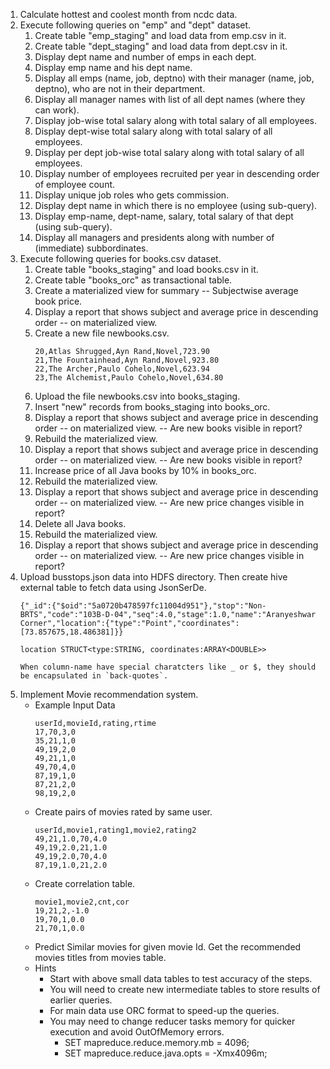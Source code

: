 1. Calculate hottest and coolest month from ncdc data.
2. Execute following queries on "emp" and "dept" dataset.
    1. Create table "emp_staging" and load data from emp.csv in it.
    2. Create table "dept_staging" and load data from dept.csv in it.
    3. Display dept name and number of emps in each dept.
    4. Display emp name and his dept name.
    5. Display all emps (name, job, deptno) with their manager (name, job, deptno), who are not in their department.
    6. Display all manager names with list of all dept names (where they can work).
    8. Display job-wise total salary along with total salary of all employees.
    9. Display dept-wise total salary along with total salary of all employees.
    10. Display per dept job-wise total salary along with total salary of all employees.
    11. Display number of employees recruited per year in descending order of employee count.
    12. Display unique job roles who gets commission.
    13. Display dept name in which there is no employee (using sub-query).
    14. Display emp-name, dept-name, salary, total salary of that dept (using sub-query).
    15. Display all managers and presidents along with number of (immediate) subbordinates.
3. Execute following queries for books.csv dataset.
    1. Create table "books_staging" and load books.csv in it.
    2. Create table "books_orc" as transactional table.
    3. Create a materialized view for summary -- Subjectwise average book price.
    4. Display a report that shows subject and average price in descending order -- on materialized view.
    5. Create a new file newbooks.csv.
        ```
        20,Atlas Shrugged,Ayn Rand,Novel,723.90
        21,The Fountainhead,Ayn Rand,Novel,923.80
        22,The Archer,Paulo Cohelo,Novel,623.94
        23,The Alchemist,Paulo Cohelo,Novel,634.80
        ```
    6. Upload the file newbooks.csv into books_staging.
    7. Insert "new" records from books_staging into books_orc.
    8. Display a report that shows subject and average price in descending order -- on materialized view. -- Are new books visible in report?
    9. Rebuild the materialized view.
    10. Display a report that shows subject and average price in descending order -- on materialized view. -- Are new books visible in report?
    11. Increase price of all Java books by 10% in books_orc.
    12. Rebuild the materialized view.
    13. Display a report that shows subject and average price in descending order -- on materialized view. -- Are new price changes visible in report?
    14. Delete all Java books.
    15. Rebuild the materialized view.
    16. Display a report that shows subject and average price in descending order -- on materialized view. -- Are new price changes visible in report?
4. Upload busstops.json data into HDFS directory. Then create hive external table to fetch data using JsonSerDe.
    ```
    {"_id":{"$oid":"5a0720b478597fc11004d951"},"stop":"Non-BRTS","code":"103B-D-04","seq":4.0,"stage":1.0,"name":"Aranyeshwar Corner","location":{"type":"Point","coordinates":[73.857675,18.486381]}}
    ```
    ``` 
    location STRUCT<type:STRING, coordinates:ARRAY<DOUBLE>>
    ```
    ```
    When column-name have special charatcters like _ or $, they should be encapsulated in `back-quotes`.
    ```
5. Implement Movie recommendation system.
    * Example Input Data
        ```
        userId,movieId,rating,rtime
        17,70,3,0
        35,21,1,0
        49,19,2,0
        49,21,1,0
        49,70,4,0
        87,19,1,0
        87,21,2,0
        98,19,2,0
        ```
    * Create pairs of movies rated by same user.
        ```
        userId,movie1,rating1,movie2,rating2
        49,21,1.0,70,4.0
        49,19,2.0,21,1.0
        49,19,2.0,70,4.0
        87,19,1.0,21,2.0
        ```
    * Create correlation table.
        ```
        movie1,movie2,cnt,cor
        19,21,2,-1.0
        19,70,1,0.0
        21,70,1,0.0
        ```
    * Predict Similar movies for given movie Id. Get the recommended movies titles from movies table.
    * Hints
        * Start with above small data tables to test accuracy of the steps.
        * You will need to create new intermediate tables to store results of earlier queries.
        * For main data use ORC format to speed-up the queries.
        * You may need to change reducer tasks memory for quicker execution and avoid OutOfMemory errors.
            * SET mapreduce.reduce.memory.mb = 4096;
            * SET mapreduce.reduce.java.opts = -Xmx4096m;
